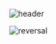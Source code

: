 ![header](https://capsule-render.vercel.app/api?type=waving&color=0:B8E0FC,100:85B9DB&height=300&animation=blinking&section=header&text=OhzL%20GitHub&fontSize=80&fontColor=FFFAFA&desc=Welcome%20to%20My%20GitHub!&DescSize=90!&fontAlign=50&fontAlignY=40&descAlign=63&descAlignY=53) 



![reversal](https://capsule-render.vercel.app/api?type=rect&text=0hzL&fontAlign=30&fontSize=30&desc=Welcome%20to%20My%20GitHub!&descAlign=60&descAlignY=50&theme=tokyonight)
